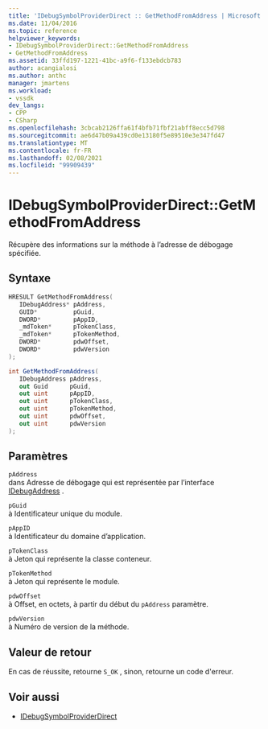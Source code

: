 ```yaml
---
title: 'IDebugSymbolProviderDirect :: GetMethodFromAddress | Microsoft Docs'
ms.date: 11/04/2016
ms.topic: reference
helpviewer_keywords:
- IDebugSymbolProviderDirect::GetMethodFromAddress
- GetMethodFromAddress
ms.assetid: 33ffd197-1221-41bc-a9f6-f133ebdcb783
author: acangialosi
ms.author: anthc
manager: jmartens
ms.workload:
- vssdk
dev_langs:
- CPP
- CSharp
ms.openlocfilehash: 3cbcab2126ffa61f4bfb71fbf21abff8ecc5d798
ms.sourcegitcommit: ae6d47b09a439cd0e13180f5e89510e3e347fd47
ms.translationtype: MT
ms.contentlocale: fr-FR
ms.lasthandoff: 02/08/2021
ms.locfileid: "99909439"
---
```

# <a name="idebugsymbolproviderdirectgetmethodfromaddress"></a>IDebugSymbolProviderDirect::GetMethodFromAddress
Récupère des informations sur la méthode à l’adresse de débogage spécifiée.

## <a name="syntax"></a>Syntaxe

```cpp
HRESULT GetMethodFromAddress(
   IDebugAddress* pAddress,
   GUID*          pGuid,
   DWORD*         pAppID,
   _mdToken*      pTokenClass,
   _mdToken*      pTokenMethod,
   DWORD*         pdwOffset,
   DWORD*         pdwVersion
);
```

```csharp
int GetMethodFromAddress(
   IDebugAddress pAddress,
   out Guid      pGuid,
   out uint      pAppID,
   out uint      pTokenClass,
   out uint      pTokenMethod,
   out uint      pdwOffset,
   out uint      pdwVersion
);
```

## <a name="parameters"></a>Paramètres
`pAddress`\
dans Adresse de débogage qui est représentée par l’interface [IDebugAddress](../../../extensibility/debugger/reference/idebugaddress.md) .

`pGuid`\
à Identificateur unique du module.

`pAppID`\
à Identificateur du domaine d’application.

`pTokenClass`\
à Jeton qui représente la classe conteneur.

`pTokenMethod`\
à Jeton qui représente le module.

`pdwOffset`\
à Offset, en octets, à partir du début du `pAddress` paramètre.

`pdwVersion`\
à Numéro de version de la méthode.

## <a name="return-value"></a>Valeur de retour
 En cas de réussite, retourne `S_OK` , sinon, retourne un code d'erreur.

## <a name="see-also"></a>Voir aussi
- [IDebugSymbolProviderDirect](../../../extensibility/debugger/reference/idebugsymbolproviderdirect.md)
